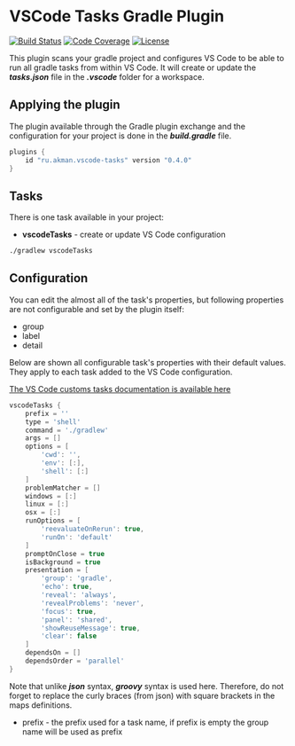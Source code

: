 # VSCode Tasks Gradle Plugin

[![Build Status](https://travis-ci.org/akman/vscode-tasks.svg?branch=master)](https://travis-ci.org/akman/vscode-tasks)
[![Code Coverage](https://codecov.io/gh/akman/vscode-tasks/branch/master/graph/badge.svg)](https://codecov.io/gh/akman/vscode-tasks)
[![License](https://img.shields.io/github/license/akman/vscode-tasks.svg)](https://github.com/akman/vscode-tasks/blob/master/LICENSE)

This plugin scans your gradle project and configures VS Code to be able
to run all gradle tasks from within VS Code. It will create or update
the ***tasks.json*** file in the ***.vscode*** folder for a workspace.

## Applying the plugin

The plugin available through the Gradle plugin exchange and the configuration
for your project is done in the ***build.gradle*** file.

```groovy
plugins {
    id "ru.akman.vscode-tasks" version "0.4.0"
}
```

## Tasks

There is one task available in your project:

- **vscodeTasks** - create or update VS Code configuration

```bash
./gradlew vscodeTasks
```

## Configuration

You can edit the almost all of the task's properties, but following properties
are not configurable and set by the plugin itself:

- group
- label
- detail

Below are shown all configurable task's properties with their default values.
They apply to each task added to the VS Code configuration.

[The VS Code customs tasks documentation is available here][see]

```groovy
vscodeTasks {
    prefix = ''
    type = 'shell'
    command = './gradlew'
    args = []
    options = [
        'cwd': '',
        'env': [:],
        'shell': [:]
    ]
    problemMatcher = []
    windows = [:]
    linux = [:]
    osx = [:]
    runOptions = [
        'reevaluateOnRerun': true,
        'runOn': 'default'
    ]
    promptOnClose = true
    isBackground = true
    presentation = [
        'group': 'gradle',
        'echo': true,
        'reveal': 'always',
        'revealProblems': 'never',
        'focus': true,
        'panel': 'shared',
        'showReuseMessage': true,
        'clear': false
    ]
    dependsOn = []
    dependsOrder = 'parallel'
}
```

Note that unlike ***json*** syntax, ***groovy*** syntax is used here. Therefore,
do not forget to replace the curly braces (from json) with square brackets in
the maps definitions.

- prefix - the prefix used for a task name,
  if prefix is empty the group name will be used as prefix

[see]: https://code.visualstudio.com/docs/editor/tasks#_custom-tasks

